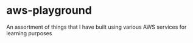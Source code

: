 # aws-playground
An assortment of things that I have built using various AWS services for learning purposes
